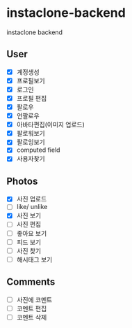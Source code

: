 # instaclone-backend

instaclone backend

## User

- [x] 계정생성
- [x] 프로필보기
- [x] 로그인
- [x] 프로필 편집
- [x] 팔로우
- [x] 언팔로우
- [x] 아바타편집(이미지 업로드)
- [x] 팔로워보기
- [x] 팔로잉보기
- [x] computed field
- [x] 사용자찾기

## Photos

- [x] 사진 업로드
- [ ] like/ unlike
- [x] 사진 보기
- [ ] 사진 편집
- [ ] 좋아요 보기
- [ ] 피드 보기
- [ ] 사진 찾기
- [ ] 해시태그 보기

## Comments

- [ ] 사진에 코멘트
- [ ] 코멘트 편집
- [ ] 코멘트 삭제
